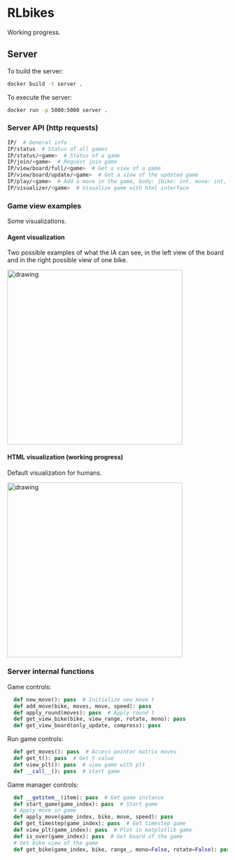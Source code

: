 # RLbikes

Working progress.

## Server

To build the server:

``` bash
docker build -t server .
````

To execute the server:

``` bash
docker run -p 5000:5000 server .
````

### Server API (http requests)

``` bash
IP/  # General info
IP/status  # Status of all games
IP/status/<game>  # Status of a game
IP/join/<game>  # Request join game
IP/view/board/full/<game>  # Get a view of a game
IP/view/board/update/<game>  # Get a view of the updated game
IP/play/<game>  # Add a move in the game, body: {bike: int, move: int, speed: int}
IP/visualizer/<game>  # Visualize game with html interface
````

### Game view examples

Some visualizations.

#### Agent visualization

Two possible examples of what the IA can see, in the left view of the board and in the right possible view of one bike. 

<img src="https://github.com/ipmach/RLbikes/blob/main/Documentation/plt_img.png" alt="drawing" width="400"/>

#### HTML visualization (working progress)

Default visualization for humans.

<img src="https://github.com/ipmach/RLbikes/blob/main/Documentation/human_interface.PNG" alt="drawing" width="400"/>

### Server internal functions

Game controls:

``` python
  def new_move(): pass  # Initialize new move t
  def add_move(bike, moves, move, speed): pass
  def apply_round(moves): pass  # Apply round t
  def get_view_bike(bike, view_range, rotate, mono): pass
  def get_view_board(only_update, compress): pass
````

Run game controls:

``` python
  def get_moves(): pass  # Access pointer matrix moves
  def get_t(): pass  # Get t value
  def view_plt(): pass  # view game with plt
  def __call__(): pass  # start game
````

Game manager controls:

``` python
  def __getitem__(item): pass  # Get game instance
  def start_game(game_index): pass  # Start game
  # Apply move in game
  def apply_move(game_index, bike, move, speed): pass  
  def get_timestep(game_index): pass  # Get timestep game
  def view_plt(game_index): pass  # Plot in matplotlib game
  def is_over(game_index): pass  # Get board of the game
  # Get bike view of the game
  def get_bike(game_index, bike, range_, mono=False, rotate=False): pass
````
